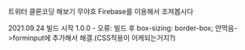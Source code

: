 트위터 클론코딩 해보기 무야호 Firebase를 이용해서 조져봅시다

2021.09.24 빌드 시작 1.0.0 - 오류: 빌드 후 box-sizing: border-box; 안먹음->forminput에 추가해서 해결.(CSS적용이 어케되는거지?)